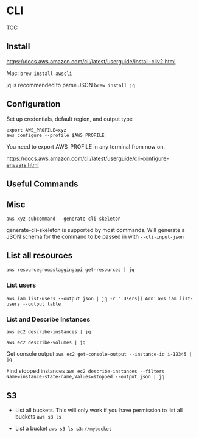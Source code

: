 # CLI
[TOC](../README.MD#TOC)

## Install
https://docs.aws.amazon.com/cli/latest/userguide/install-cliv2.html

Mac:
`brew install awscli`

jq is recommended to parse JSON
`brew install jq`

## Configuration
Set up credentials, default region, and output type
```shell
export AWS_PROFILE=xyz
aws configure --profile $AWS_PROFILE
```

You need to export AWS_PROFILE in any terminal from now on.

https://docs.aws.amazon.com/cli/latest/userguide/cli-configure-envvars.html

## Useful Commands

## Misc
`aws xyz subcommand --generate-cli-skeleton`

generate-cli-skeleton is supported by most commands. Will generate a JSON schema for the command to be passed in with `--cli-input-json`

## List all resources
`aws resourcegroupstaggingapi get-resources | jq`

### List users
`aws iam list-users --output json | jq -r '.Users[].Arn'`
`aws iam list-users --output table`

### List and Describe Instances
`aws ec2 describe-instances | jq`

`aws ec2 describe-volumes | jq`

Get console output
`aws ec2 get-console-output --instance-id i-12345 | jq`

Find stopped instances
`aws ec2 describe-instances --filters Name=instance-state-name,Values=stopped --output json | jq`

## S3
* List all buckets. This will only work if you have permission to list all buckets
`aws s3 ls`

* List a bucket
`aws s3 ls s3://mybucket`
